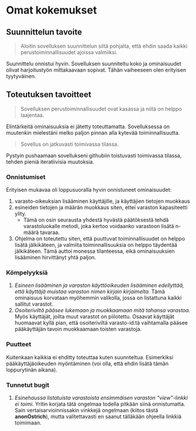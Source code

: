 # Omat kokemukset

## Suunnittelun tavoite

> Aloitin sovelluksen suunnittelun siltä pohjalta, että ehdin saada kaikki perustoiminnallisuudet ajoissa valmiiksi.

Suunnittelu onnistui hyvin. Sovelluksen suunniteltu koko ja ominaisuudet olivat harjoitustyön mittakaavaan sopivat. Tähän vaiheeseen olen erityisen tyytyväinen. 

## Toteutuksen tavoitteet

> Sovelluksen perustoiminnallisuudet ovat kasassa ja niitä on helppo laajentaa.

Elintärkeitä ominaisuuksia ei jätetty toteuttamatta. Sovelluksessa on muutenkin mielestäni melko paljon pinnan alla kytevää toiminnallisuutta.

> Sovellus on jatkuvasti toimivassa tilassa.

Pystyin pushaamaan sovellukseni githubiin toistuvasti toimivassa tilassa, tehden pieniä iteratiivisia muutoksia.

### Onnistumiset

Erityisen mukavaa oli loppusuoralla hyvin onnistuneet ominaisuudet: 

1. varasto-oikeuksian lisääminen käyttäjille, ja käyttäjien tietojen muokkaus
2. esineiden tietojen ja määrän muokkaus siten, ettei varaston kapasiteetti ylity. 
    - Tämä on osin seurausta yhdestä hyvästä päätöksestä tehdä varastoluokalle metodi, joka kertoo voidaanko varastoon lisätä n-määrä tavaraa.
3. Ohjelma on toteutettu siten, että puuttuvat toiminnallisuudet on helppo lisätä jälkikäteen, ja valmiita toiminnallisuuksia on helppo täydentää jälkikäteen. Tämä auttoi monessa tilanteessa, eikä ominaisuuksien lisääminen hirvittänyt yhtä paljon.

### Kömpelyyksiä



1. _Esineen lisääminen ja varaston käyttöoikeuden lisääminen edellyttää, että käyttäjä muistaa varaston nimen kirjain kirjaimelta._ Tämä ominaisuus korvataan myöhemmin valikolla, jossa on listattuna kaikki sallitut varastot.
2. _Osoiteriviltä pääsee lukemaan ja muokkaamaan mitä tahansa varastoa._ Myös käyttäjät, joilta muut varastot on piilotettu. Osaavat käyttäjät huomaavat kyllä pian, että osoiteriviltä varasto-id:tä vaihtamalla pääsee pääkäyttäjän tavoin muokkaamaan toisten varastoja.

### Puutteet 

Kuitenkaan kaikkia ei ehditty toteuttaa kuten suunnteltua. Esimerkiksi pääkäyttäjäoikeuden myöntäminen (voi olla, että ehdin lisätä tämän loppurytinän aikana).

### Tunnetut bugit

1. _Esinehaussa listatuista varastoista ensimmäisen varaston "view"-linkki ei toimi._ Yritin korjata tätä ongelmaa todella pitkään siinä onnistumatta. Sain vertaisarvioinnissakin vinkkejä ongelmaan (kiitos tästä __anonOstrich__), mutta valitettavasti en saanut tälläkään ohjeella linkkiä toimimaan.



